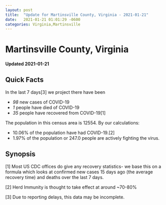 ```yaml
---
layout: post
title:  "Update for Martinsville County, Virginia - 2021-01-21"
date:   2021-01-21 01:01:29 -0600
categories: Virginia,Martinsville
---
```


# Martinsville County, Virginia
#### Updated 2021-01-21

## Quick Facts

In the last 7 days[3] we project there have been
- *98* new cases of COVID-19
- *1* people have died of COVID-19
- *35* people have recovered from COVID-19[1]

The population in this census area is 12554. By our calculations:
- 10.06% of the population have had COVID-19.[2]
- 1.97% of the population or 247.0 people are actively fighting the virus.

## Synopsis




[1] Most US CDC offices do give any recovery statistics- we base this on a formula which looks at confirmed new cases
15 days ago (the average recovery time) and deaths over the last 7 days.

[2] Herd Immunity is thought to take effect at around ~70-80%

[3] Due to reporting delays, this data may be incomplete.
 
    